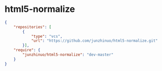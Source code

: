 html5-normalize
===============

``` json
{
    "repositories": [
        {
            "type": "vcs",
            "url": "https://github.com/junzhinuo/html5-normalize.git"
        }],
    "require": {
        "junzhinuo/html5-normalize": "dev-master"
    }
}
```